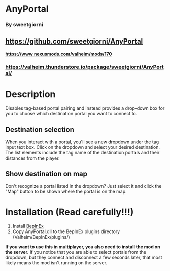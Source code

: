 ﻿# AnyPortal
### By sweetgiorni
## https://github.com/sweetgiorni/AnyPortal

#### https://www.nexusmods.com/valheim/mods/170
### https://valheim.thunderstore.io/package/sweetgiorni/AnyPortal/


# Description

Disables tag-based portal pairing and instead provides a drop-down box for you to choose which destination portal you want to connect to.

## Destination selection
When you interact with a portal, you'll see a new dropdown under the tag input text box. Click on the dropdown and select your desired destination. The list elements include the tag name of the destination portals and their distances from the player.

## Show destination on map
Don't recognize a portal listed in the dropdown? Just select it and click the "Map" button to be shown where the portal is on the map.


# Installation (Read carefully!!!)

1. Install [BepInEx](https://valheim.thunderstore.io/package/denikson/BepInExPack_Valheim/)
2. Copy AnyPortal.dll to the BepInEx plugins directory (Valheim/BepInEx/plugins/)

**If you want to use this in multiplayer, you also need to install the mod on the server.** If you notice that you are able to select portals from the dropdown, but they connect and disconnect a few seconds later, that most likely means the mod isn't running on the server.
